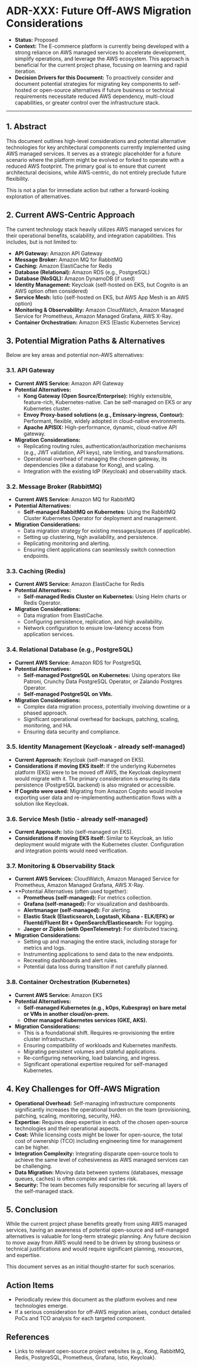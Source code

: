 # ADR-XXX: Future Off-AWS Migration Considerations

*   **Status:** Proposed
*   **Context:** The E-commerce platform is currently being developed with a strong reliance on AWS managed services to accelerate development, simplify operations, and leverage the AWS ecosystem. This approach is beneficial for the current project phase, focusing on learning and rapid iteration.
*   **Decision Drivers for this Document:** To proactively consider and document potential strategies for migrating key components to self-hosted or open-source alternatives if future business or technical requirements necessitate reduced AWS dependency, multi-cloud capabilities, or greater control over the infrastructure stack.

---

## 1. Abstract

This document outlines high-level considerations and potential alternative technologies for key architectural components currently implemented using AWS managed services. It serves as a strategic placeholder for a future scenario where the platform might be evolved or forked to operate with a reduced AWS footprint. The primary goal is to ensure that current architectural decisions, while AWS-centric, do not entirely preclude future flexibility.

This is not a plan for immediate action but rather a forward-looking exploration of alternatives.

## 2. Current AWS-Centric Approach

The current technology stack heavily utilizes AWS managed services for their operational benefits, scalability, and integration capabilities. This includes, but is not limited to:

*   **API Gateway:** Amazon API Gateway
*   **Message Broker:** Amazon MQ for RabbitMQ
*   **Caching:** Amazon ElastiCache for Redis
*   **Database (Relational):** Amazon RDS (e.g., PostgreSQL)
*   **Database (NoSQL):** Amazon DynamoDB (if used)
*   **Identity Management:** Keycloak (self-hosted on EKS, but Cognito is an AWS option often considered)
*   **Service Mesh:** Istio (self-hosted on EKS, but AWS App Mesh is an AWS option)
*   **Monitoring & Observability:** Amazon CloudWatch, Amazon Managed Service for Prometheus, Amazon Managed Grafana, AWS X-Ray.
*   **Container Orchestration:** Amazon EKS (Elastic Kubernetes Service)

## 3. Potential Migration Paths & Alternatives

Below are key areas and potential non-AWS alternatives:

### 3.1. API Gateway

*   **Current AWS Service:** Amazon API Gateway
*   **Potential Alternatives:**
    *   **Kong Gateway (Open Source/Enterprise):** Highly extensible, feature-rich, Kubernetes-native. Can be self-managed on EKS or any Kubernetes cluster.
    *   **Envoy Proxy-based solutions (e.g., Emissary-ingress, Contour):** Performant, flexible, widely adopted in cloud-native environments.
    *   **Apache APISIX:** High-performance, dynamic, cloud-native API gateway.
*   **Migration Considerations:**
    *   Replicating routing rules, authentication/authorization mechanisms (e.g., JWT validation, API keys), rate limiting, and transformations.
    *   Operational overhead of managing the chosen gateway, its dependencies (like a database for Kong), and scaling.
    *   Integration with the existing IdP (Keycloak) and observability stack.

### 3.2. Message Broker (RabbitMQ)

*   **Current AWS Service:** Amazon MQ for RabbitMQ
*   **Potential Alternatives:**
    *   **Self-managed RabbitMQ on Kubernetes:** Using the RabbitMQ Cluster Kubernetes Operator for deployment and management.
*   **Migration Considerations:**
    *   Data migration strategy for existing messages/queues (if applicable).
    *   Setting up clustering, high availability, and persistence.
    *   Replicating monitoring and alerting.
    *   Ensuring client applications can seamlessly switch connection endpoints.

### 3.3. Caching (Redis)

*   **Current AWS Service:** Amazon ElastiCache for Redis
*   **Potential Alternatives:**
    *   **Self-managed Redis Cluster on Kubernetes:** Using Helm charts or Redis Operator.
*   **Migration Considerations:**
    *   Data migration from ElastiCache.
    *   Configuring persistence, replication, and high availability.
    *   Network configuration to ensure low-latency access from application services.

### 3.4. Relational Database (e.g., PostgreSQL)

*   **Current AWS Service:** Amazon RDS for PostgreSQL
*   **Potential Alternatives:**
    *   **Self-managed PostgreSQL on Kubernetes:** Using operators like Patroni, Crunchy Data PostgreSQL Operator, or Zalando Postgres Operator.
    *   **Self-managed PostgreSQL on VMs.**
*   **Migration Considerations:**
    *   Complex data migration process, potentially involving downtime or a phased approach.
    *   Significant operational overhead for backups, patching, scaling, monitoring, and HA.
    *   Ensuring data security and compliance.

### 3.5. Identity Management (Keycloak - already self-managed)

*   **Current Approach:** Keycloak (self-managed on EKS).
*   **Considerations if moving EKS itself:** If the underlying Kubernetes platform (EKS) were to be moved off AWS, the Keycloak deployment would migrate with it. The primary consideration is ensuring its data persistence (PostgreSQL backend) is also migrated or accessible.
*   **If Cognito were used:** Migrating from Amazon Cognito would involve exporting user data and re-implementing authentication flows with a solution like Keycloak.

### 3.6. Service Mesh (Istio - already self-managed)

*   **Current Approach:** Istio (self-managed on EKS).
*   **Considerations if moving EKS itself:** Similar to Keycloak, an Istio deployment would migrate with the Kubernetes cluster. Configuration and integration points would need verification.

### 3.7. Monitoring & Observability Stack

*   **Current AWS Services:** CloudWatch, Amazon Managed Service for Prometheus, Amazon Managed Grafana, AWS X-Ray.
*   **Potential Alternatives (often used together):
    *   **Prometheus (self-managed):** For metrics collection.
    *   **Grafana (self-managed):** For visualization and dashboards.
    *   **Alertmanager (self-managed):** For alerting.
    *   **Elastic Stack (Elasticsearch, Logstash, Kibana - ELK/EFK) or Fluentd/Fluent Bit + OpenSearch/Elasticsearch:** For logging.
    *   **Jaeger or Zipkin (with OpenTelemetry):** For distributed tracing.
*   **Migration Considerations:**
    *   Setting up and managing the entire stack, including storage for metrics and logs.
    *   Instrumenting applications to send data to the new endpoints.
    *   Recreating dashboards and alert rules.
    *   Potential data loss during transition if not carefully planned.

### 3.8. Container Orchestration (Kubernetes)

*   **Current AWS Service:** Amazon EKS
*   **Potential Alternatives:**
    *   **Self-managed Kubernetes (e.g., kOps, Kubespray) on bare metal or VMs in another cloud/on-prem.**
    *   **Other managed Kubernetes services (GKE, AKS).**
*   **Migration Considerations:**
    *   This is a foundational shift. Requires re-provisioning the entire cluster infrastructure.
    *   Ensuring compatibility of workloads and Kubernetes manifests.
    *   Migrating persistent volumes and stateful applications.
    *   Re-configuring networking, load balancing, and ingress.
    *   Significant operational expertise required for self-managed Kubernetes.

## 4. Key Challenges for Off-AWS Migration

*   **Operational Overhead:** Self-managing infrastructure components significantly increases the operational burden on the team (provisioning, patching, scaling, monitoring, security, HA).
*   **Expertise:** Requires deep expertise in each of the chosen open-source technologies and their operational aspects.
*   **Cost:** While licensing costs might be lower for open-source, the total cost of ownership (TCO) including engineering time for management can be higher.
*   **Integration Complexity:** Integrating disparate open-source tools to achieve the same level of cohesiveness as AWS managed services can be challenging.
*   **Data Migration:** Moving data between systems (databases, message queues, caches) is often complex and carries risk.
*   **Security:** The team becomes fully responsible for securing all layers of the self-managed stack.

## 5. Conclusion

While the current project phase benefits greatly from using AWS managed services, having an awareness of potential open-source and self-managed alternatives is valuable for long-term strategic planning. Any future decision to move away from AWS would need to be driven by strong business or technical justifications and would require significant planning, resources, and expertise.

This document serves as an initial thought-starter for such scenarios.

## Action Items

*   Periodically review this document as the platform evolves and new technologies emerge.
*   If a serious consideration for off-AWS migration arises, conduct detailed PoCs and TCO analysis for each targeted component.

## References

*   Links to relevant open-source project websites (e.g., Kong, RabbitMQ, Redis, PostgreSQL, Prometheus, Grafana, Istio, Keycloak).
